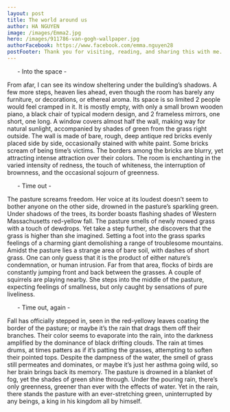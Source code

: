 ```yaml
---
layout: post
title: The world around us
author: HA NGUYEN
image: /images/Emma2.jpg
hero: /images/911786-van-gogh-wallpaper.jpg
authorFacebook: https://www.facebook.com/emma.nguyen28
postFooter: Thank you for visiting, reading, and sharing this with me. Please respect this as it's part of my world.
---
```

<ul style="list-style: none;"> - Into the space - </ul>
From afar, I can see its window sheltering under the building’s shadows. A few more steps, heaven lies ahead, even though the room has barely any furniture, or decorations, or ethereal aroma. Its space is so limited 2 people would feel cramped in it. It is mostly empty, with only a small brown wooden piano, a black chair of typical modern design, and 2 frameless mirrors, one short, one long. A window covers almost half the wall, making way for natural sunlight, accompanied by shades of green from the grass right outside. The wall is made of bare, rough, deep antique red bricks evenly placed side by side, occasionally stained with white paint. Some bricks scream of being time’s victims. The borders among the bricks are blurry, yet attracting intense attraction over their colors. The room is enchanting in the varied intensity of redness, the touch of whiteness, the interruption of brownness, and the occasional sojourn of greenness.

<ul style="list-style: none;"> - Time out - </ul>
The pasture screams freedom. Her voice at its loudest doesn’t seem to bother anyone on the other side, drowned in the pasture’s sparkling green. Under shadows of the trees, its border boasts flashing shades of Western Massachusetts red-yellow fall. The pasture smells of newly mowed grass with a touch of dewdrops. Yet take a step further, she discovers that the grass is higher than she imagined. Setting a foot into the grass sparks feelings of a charming giant demolishing a range of troublesome mountains. Amidst the pasture lies a strange area of bare soil, with dashes of short grass. One can only guess that it is the product of either nature’s condemnation, or human intrusion. Far from that area, flocks of birds are constantly jumping front and back between the grasses. A couple of squirrels are playing nearby. She steps into the middle of the pasture, expecting feelings of smallness, but only caught by sensations of pure liveliness.

<ul style="list-style: none;"> - Time out, again - </ul>
Fall has officially stepped in, seen in the red-yellowy leaves coating the border of the pasture; or maybe it’s the rain that drags them off their branches. Their color seems to evaporate into the rain, into the darkness amplified by the dominance of black drifting clouds. The rain at times drums, at times patters as if it’s patting the grasses, attempting to soften their pointed tops. Despite the dampness of the water, the smell of grass still permeates and dominates, or maybe it’s just her asthma going wild, so her brain brings back its memory. The pasture is drowned in a blanket of fog, yet the shades of green shine through. Under the pouring rain, there’s only greenness, greener than ever with the effects of water. Yet in the rain, there stands the pasture with an ever-stretching green, uninterrupted by any beings, a king in his kingdom all by himself.
